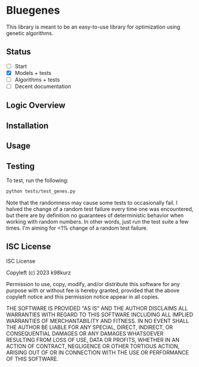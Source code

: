 # Bluegenes

This library is meant to be an easy-to-use library for optimization using
genetic algorithms.

## Status

- [ ] Start
- [x] Models + tests
- [ ] Algorithms + tests
- [ ] Decent documentation

## Logic Overview

## Installation

## Usage

## Testing

To test, run the following:

```bash
python tests/test_genes.py
```

Note that the randomness may cause some tests to occasionally fail. I halved the
change of a random test failure every time one was encountered, but there are by
definition no guarantees of deterministic behavior when working with random
numbers. In other words, just run the test suite a few times. I'm aiming for <1%
change of a random test failure.

## ISC License

ISC License

Copyleft (c) 2023 k98kurz

Permission to use, copy, modify, and/or distribute this software
for any purpose with or without fee is hereby granted, provided
that the above copyleft notice and this permission notice appear in
all copies.

THE SOFTWARE IS PROVIDED "AS IS" AND THE AUTHOR DISCLAIMS ALL
WARRANTIES WITH REGARD TO THIS SOFTWARE INCLUDING ALL IMPLIED
WARRANTIES OF MERCHANTABILITY AND FITNESS. IN NO EVENT SHALL THE
AUTHOR BE LIABLE FOR ANY SPECIAL, DIRECT, INDIRECT, OR
CONSEQUENTIAL DAMAGES OR ANY DAMAGES WHATSOEVER RESULTING FROM LOSS
OF USE, DATA OR PROFITS, WHETHER IN AN ACTION OF CONTRACT,
NEGLIGENCE OR OTHER TORTIOUS ACTION, ARISING OUT OF OR IN
CONNECTION WITH THE USE OR PERFORMANCE OF THIS SOFTWARE.
